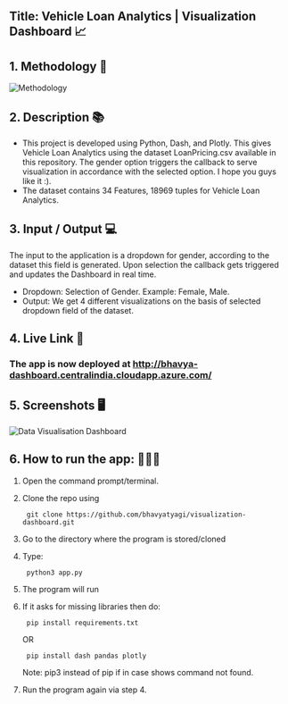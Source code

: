 
## Title: Vehicle Loan Analytics | Visualization Dashboard 📈

## 1. Methodology 🔣
![Methodology](https://i.ibb.co/RggGMPQ/Flowcharts-1.png)

## 2. Description 📚
- This project is developed using Python, Dash, and Plotly. This gives Vehicle Loan Analytics using the dataset LoanPricing.csv available in this repository. The gender option triggers the callback to serve visualization in accordance with the selected option. I hope you guys like it :).
- The dataset contains 34 Features, 18969 tuples for Vehicle Loan Analytics.

## 3. Input / Output 💻
The input to the application is a dropdown for gender, according to the dataset this field is generated. Upon selection the callback gets triggered and updates the Dashboard in real time.
- Dropdown: Selection of Gender. Example: Female, Male.
- Output: We get 4 different visualizations on the basis of selected dropdown field of the dataset.

## 4. Live Link 🔗
### The app is now deployed at http://bhavya-dashboard.centralindia.cloudapp.azure.com/

## 5. Screenshots 🖥️
![Data Visualisation Dashboard](https://i.ibb.co/cknwHJC/ss.png)

## 6. How to run the app: 👨🏻‍💻
1. Open the command prompt/terminal.
2. Clone the repo using

        git clone https://github.com/bhavyatyagi/visualization-dashboard.git
    
3. Go to the directory where the program is stored/cloned
4. Type: 

        python3 app.py
        
5. The program will run
6. If it asks for missing libraries then do:

        pip install requirements.txt
    OR      

        pip install dash pandas plotly
    Note: pip3 instead of pip if in case shows command not found.
7. Run the program again via step 4.
